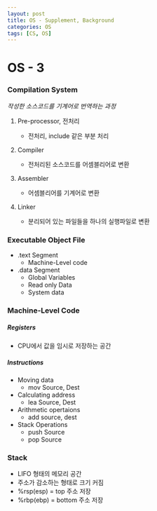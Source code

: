 ```yaml
---
layout: post
title: OS - Supplement, Background
categories: OS
tags: [CS, OS]
---
```


# OS - 3

### Compilation System

_작성한 소스코드를 기계어로 번역하는 과정_

1. Pre-processor, 전처리

   - 전처리, include 같은 부분 처리

2. Compiler

   - 전처리된 소스코드를 어셈블리어로 변환

3. Assembler

   - 어셈블리어를 기계어로 변환

4. Linker

   - 분리되어 있는 파일들을 하나의 실행파일로 변환

### Executable Object File

- .text Segment
  - Machine-Level code
- .data Segment
  - Global Variables
  - Read only Data
  - System data

### Machine-Level Code

##### Registers

- CPU에서 값을 임시로 저장하는 공간

##### Instructions

- Moving data
  - mov Source, Dest
- Calculating address
  - lea Source, Dest
- Arithmetic opertaions
  - add source, dest
- Stack Operations
  - push Source
  - pop Source

### Stack

- LIFO 형태의 메모리 공간
- 주소가 감소하는 형태로 크기 커짐
- %rsp(esp) = top 주소 저장
- %rbp(ebp) = bottom 주소 저장
